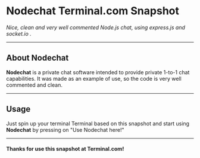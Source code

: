 # **Nodechat** Terminal.com Snapshot
*Nice, clean and very well commented Node.js chat, using express.js and socket.io .*

---

## About Nodechat
**Nodechat** is a private chat software intended to provide private 1-to-1 chat capabilities.
It was made as an example of use, so the code is very well commented and clean.


---

## Usage
Just spin up your terminal Terminal based on this snapshot and start using **Nodechat** by pressing on "Use Nodechat here!"


---

#### Thanks for use this snapshot at Terminal.com!